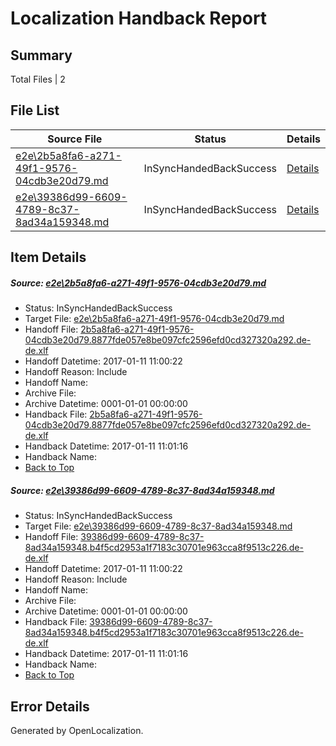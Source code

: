 # <a name='report-top'></a> Localization Handback Report

## Summary
 Total Files | 2

## File List
 Source File | Status | Details 
 ----------- | ------ | ------- 
 [e2e\2b5a8fa6-a271-49f1-9576-04cdb3e20d79.md](https://github.com/OpenLocalizationTestOrg/ol-test0/blob/646c8d3d278bc75785e40148fb9dd2811729929e/e2e/2b5a8fa6-a271-49f1-9576-04cdb3e20d79.md) | InSyncHandedBackSuccess | [Details](#812811ba98fce0a17795a72490ffdd6c1cc3caed1)
 [e2e\39386d99-6609-4789-8c37-8ad34a159348.md](https://github.com/OpenLocalizationTestOrg/ol-test0/blob/646c8d3d278bc75785e40148fb9dd2811729929e/e2e/39386d99-6609-4789-8c37-8ad34a159348.md) | InSyncHandedBackSuccess | [Details](#9acf7e10de3d4a3d0ce12f058d90d2845c070ff12)

## Item Details
##### <a name='812811ba98fce0a17795a72490ffdd6c1cc3caed1'></a> Source: [e2e\2b5a8fa6-a271-49f1-9576-04cdb3e20d79.md](https://github.com/OpenLocalizationTestOrg/ol-test0/blob/646c8d3d278bc75785e40148fb9dd2811729929e/e2e/2b5a8fa6-a271-49f1-9576-04cdb3e20d79.md)
* Status: InSyncHandedBackSuccess
* Target File: [e2e\2b5a8fa6-a271-49f1-9576-04cdb3e20d79.md](https://github.com/OpenLocalizationTestOrg/ol-test0-dede/blob/56ecbf3a4f15b80a3dd7fdb8a1ec77ae09a9411b/e2e/2b5a8fa6-a271-49f1-9576-04cdb3e20d79.md)
* Handoff File: [2b5a8fa6-a271-49f1-9576-04cdb3e20d79.8877fde057e8be097cfc2596efd0cd327320a292.de-de.xlf](https://github.com/OpenLocalizationTestOrg/ol-test0-handoff/blob/1430f0c81274a6d0561b867c63164f6f04b8be16/ol-handoff/OpenLocalizationTestOrg/ol-test0-dede/shujia/ht/2b5a8fa6-a271-49f1-9576-04cdb3e20d79.8877fde057e8be097cfc2596efd0cd327320a292.de-de.xlf)
* Handoff Datetime: 2017-01-11 11:00:22
* Handoff Reason: Include
* Handoff Name: 
* Archive File: 
* Archive Datetime: 0001-01-01 00:00:00
* Handback File: [2b5a8fa6-a271-49f1-9576-04cdb3e20d79.8877fde057e8be097cfc2596efd0cd327320a292.de-de.xlf](https://github.com/OpenLocalizationTestOrg/ol-test0-handback/blob/8104cf281aef5d93056f43dd92b93d37580ab649/ol-handback/OpenLocalizationTestOrg/ol-test0-dede/shujia/ht/2b5a8fa6-a271-49f1-9576-04cdb3e20d79.8877fde057e8be097cfc2596efd0cd327320a292.de-de.xlf)
* Handback Datetime: 2017-01-11 11:01:16
* Handback Name: 
* [Back to Top](#report-top)

##### <a name='9acf7e10de3d4a3d0ce12f058d90d2845c070ff12'></a> Source: [e2e\39386d99-6609-4789-8c37-8ad34a159348.md](https://github.com/OpenLocalizationTestOrg/ol-test0/blob/646c8d3d278bc75785e40148fb9dd2811729929e/e2e/39386d99-6609-4789-8c37-8ad34a159348.md)
* Status: InSyncHandedBackSuccess
* Target File: [e2e\39386d99-6609-4789-8c37-8ad34a159348.md](https://github.com/OpenLocalizationTestOrg/ol-test0-dede/blob/56ecbf3a4f15b80a3dd7fdb8a1ec77ae09a9411b/e2e/39386d99-6609-4789-8c37-8ad34a159348.md)
* Handoff File: [39386d99-6609-4789-8c37-8ad34a159348.b4f5cd2953a1f7183c30701e963cca8f9513c226.de-de.xlf](https://github.com/OpenLocalizationTestOrg/ol-test0-handoff/blob/1430f0c81274a6d0561b867c63164f6f04b8be16/ol-handoff/OpenLocalizationTestOrg/ol-test0-dede/shujia/ht/39386d99-6609-4789-8c37-8ad34a159348.b4f5cd2953a1f7183c30701e963cca8f9513c226.de-de.xlf)
* Handoff Datetime: 2017-01-11 11:00:22
* Handoff Reason: Include
* Handoff Name: 
* Archive File: 
* Archive Datetime: 0001-01-01 00:00:00
* Handback File: [39386d99-6609-4789-8c37-8ad34a159348.b4f5cd2953a1f7183c30701e963cca8f9513c226.de-de.xlf](https://github.com/OpenLocalizationTestOrg/ol-test0-handback/blob/8104cf281aef5d93056f43dd92b93d37580ab649/ol-handback/OpenLocalizationTestOrg/ol-test0-dede/shujia/ht/39386d99-6609-4789-8c37-8ad34a159348.b4f5cd2953a1f7183c30701e963cca8f9513c226.de-de.xlf)
* Handback Datetime: 2017-01-11 11:01:16
* Handback Name: 
* [Back to Top](#report-top)


## Error Details

Generated by OpenLocalization.
